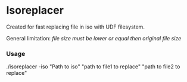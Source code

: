 # Isoreplacer

Created for fast replacing file in iso with UDF filesystem.

General limitation: *file size must be lower or equal then original file size*

### Usage

./isoreplacer -iso "Path to iso" "path to file1 to replace" "path to file2 to replace"

